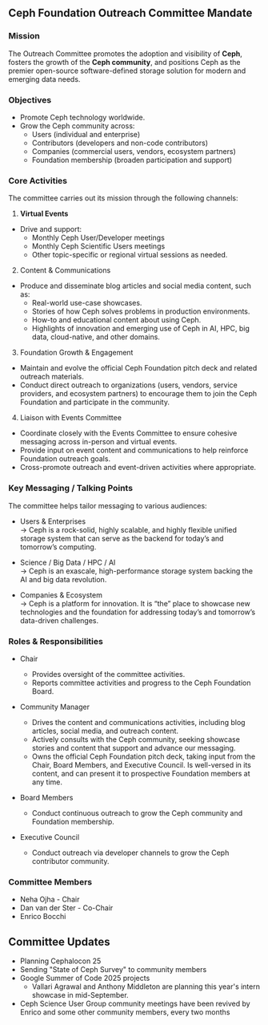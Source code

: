 ## Ceph Foundation Outreach Committee Mandate

### Mission
The Outreach Committee promotes the adoption and visibility of **Ceph**, fosters the growth of the **Ceph community**, and positions Ceph as the premier open-source software-defined storage solution for modern and emerging data needs.

### Objectives

* Promote Ceph technology worldwide.
* Grow the Ceph community across:
  *  Users (individual and enterprise)
  * Contributors (developers and non-code contributors)
  * Companies (commercial users, vendors, ecosystem partners)
  * Foundation membership (broaden participation and support)

### Core Activities
The committee carries out its mission through the following channels:
1. **Virtual Events**
* Drive and support:
  *  Monthly Ceph User/Developer meetings
  * Monthly Ceph Scientific Users meetings
  * Other topic-specific or regional virtual sessions as needed.

2. Content & Communications
* Produce and disseminate blog articles and social media content, such as:
  * Real-world use-case showcases.
  * Stories of how Ceph solves problems in production environments.
  * How-to and educational content about using Ceph.
  * Highlights of innovation and emerging use of Ceph in AI, HPC, big data, cloud-native, and other domains.

3. Foundation Growth & Engagement
* Maintain and evolve the official Ceph Foundation pitch deck and related outreach materials.
* Conduct direct outreach to organizations (users, vendors, service providers, and ecosystem partners) to encourage them to join the Ceph Foundation and participate in the community.

4. Liaison with Events Committee
* Coordinate closely with the Events Committee to ensure cohesive messaging across in-person and virtual events.
* Provide input on event content and communications to help reinforce Foundation outreach goals.
* Cross-promote outreach and event-driven activities where appropriate.

### Key Messaging / Talking Points
The committee helps tailor messaging to various audiences:
* Users & Enterprises <br/>
 → Ceph is a rock-solid, highly scalable, and highly flexible unified storage system that can serve as the backend for today’s and tomorrow’s computing.

* Science / Big Data / HPC / AI <br/>
 → Ceph is an exascale, high-performance storage system backing the AI and big data revolution.

* Companies & Ecosystem <br/>
 → Ceph is a platform for innovation. It is “the” place to showcase new technologies and the foundation for addressing today’s and tomorrow’s data-driven challenges.

### Roles & Responsibilities
* Chair
  * Provides oversight of the committee activities.
  * Reports committee activities and progress to the Ceph Foundation Board.

* Community Manager
  * Drives the content and communications activities, including blog articles, social media, and outreach content.
  * Actively consults with the Ceph community, seeking showcase stories and content that support and advance our messaging.
  * Owns the official Ceph Foundation pitch deck, taking input from the Chair, Board Members, and Executive Council. Is well-versed in its content, and can present it to prospective Foundation members at any time.

* Board Members
  * Conduct continuous outreach to grow the Ceph community and Foundation membership.

* Executive Council
  * Conduct outreach via developer channels to grow the Ceph contributor community.

### Committee Members
* Neha Ojha - Chair
* Dan van der Ster - Co-Chair
* Enrico Bocchi 

## Committee Updates
* Planning Cephalocon 25
* Sending "State of Ceph Survey" to community members
* Google Summer of Code 2025 projects
  * Vallari Agrawal and Anthony Middleton are planning this year's intern showcase in mid-September.
* Ceph Science User Group community meetings have been revived by Enrico and some other community members, every two months

